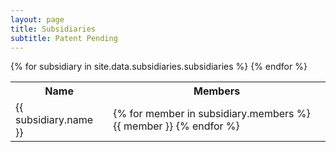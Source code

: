 ```yaml
---
layout: page
title: Subsidiaries
subtitle: Patent Pending
---
```

<table>
  <tr>
    <th>Name</th>
    <th>Members</th>
  </tr>
{% for subsidiary in site.data.subsidiaries.subsidiaries %}
  <tr>
    <td>{{ subsidiary.name }}</td>
    <td>
      {% for member in subsidiary.members %}
        {{ member }}
      {% endfor %}
    </td>
  </tr>
{% endfor %}
</table>
